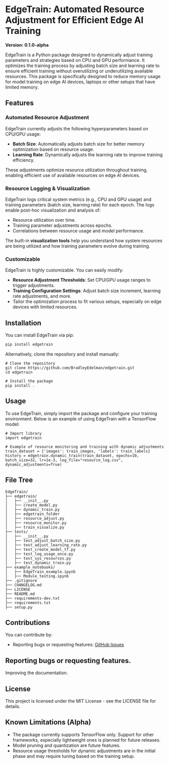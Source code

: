 # EdgeTrain: Automated Resource Adjustment for Efficient Edge AI Training  
**Version: 0.1.0-alpha**

EdgeTrain is a Python package designed to dynamically adjust training parameters and strategies based on CPU and GPU performance. It optimizes the training process by adjusting batch size and learning rate to ensure efficient training without overutilizing or underutilizing available resources. This package is specifically designed to reduce memory usage for model training on edge AI devices, laptops or other setups that have limited memory.  

## Features

### Automated Resource Adjustment
EdgeTrain currently adjusts the following hyperparameters based on CPU/GPU usage:
- **Batch Size**: Automatically adjusts batch size for better memory optimization based on resource usage.
- **Learning Rate**: Dynamically adjusts the learning rate to improve training efficiency.

These adjustments optimize resource utilization throughout training, enabling efficient use of available resources on edge AI devices.

### Resource Logging & Visualization
EdgeTrain logs critical system metrics (e.g., CPU and GPU usage) and training parameters (batch size, learning rate) for each epoch. The logs enable post-hoc visualization and analysis of:
- Resource utilization over time.
- Training parameter adjustments across epochs.
- Correlations between resource usage and model performance.
  
The built-in **visualization tools** help you understand how system resources are being utilized and how training parameters evolve during training.

### Customizable
EdgeTrain is highly customizable. You can easily modify:
- **Resource Adjustment Thresholds**: Set CPU/GPU usage ranges to trigger adjustments.
- **Training Configuration Settings**: Adjust batch size increment, learning rate adjustments, and more.
- Tailor the optimization process to fit various setups, especially on edge devices with limited resources.

## Installation
You can install EdgeTrain via pip:

```bash
pip install edgetrain
```

Alternatively, clone the repository and install manually:

```
# Clone the repository
git clone https://github.com/BradleyEdelman/edgetrain.git
cd edgetrain

# Install the package
pip install .
```

## Usage
To use EdgeTrain, simply import the package and configure your training environment. Below is an example of using EdgeTrain with a TensorFlow model:
```
# Import library
import edgetrain

# Example of resource monitoring and training with dynamic adjustments
train_dataset = {'images': train_images, 'labels': train_labels}
history = edgetrain.dynamic_train(train_dataset, epochs=10, batch_size=32, lr=1e-3, log_file="resource_log.csv", dynamic_adjustments=True)
```

## File Tree
```
EdgeTrain/
├── edgetrain/
│   ├── __init__.py
│   ├── create_model.py
│   ├── dynamic_train.py
│   ├── edgetrain_folder
│   ├── resource_adjust.py
│   ├── resource_monitor.py
│   ├── train_visualize.py
├── tests/
│   ├── __init__.py
│   ├── test_adjust_batch_size.py
│   ├── test_adjust_learning_rate.py
│   ├── test_create_model_tf.py
│   ├── test_log_usage_once.py
│   ├── test_sys_resources.py
│   ├── test_dynamic_train.py
├── example_notebooks/
│   ├── EdgeTrain_example.ipynb
│   ├── Module_testing.ipynb
├── .gitignore
├── CHANGELOG.md
├── LICENSE
├── README.md
├── requirements-dev.txt
├── requirements.txt
├── setup.py
```

## Contributions
You can contribute by:
- Reporting bugs or requesting features: [GitHub Issues](https://github.com/BradleyEdelman/edgetrain/issues)

## Reporting bugs or requesting features.
Improving the documentation.

## License
This project is licensed under the MIT License - see the LICENSE file for details.

## Known Limitations (Alpha)
- The package currently supports TensorFlow only. Support for other frameworks, especially lightweight ones is planned for future releases.
- Model pruning and quantization are future features.
- Resource usage thresholds for dynamic adjustments are in the initial phase and may require tuning based on the training setup.
